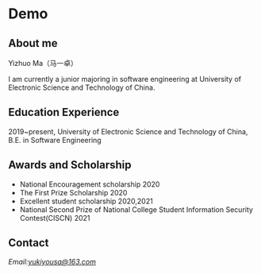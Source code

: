# Demo


## About me

Yizhuo Ma（马一卓）

I am currently a junior majoring in software engineering at University of Electronic Science and Technology of China.
## Education Experience

2019~present, University of Electronic Science and Technology of China, B.E. in Software Engineering

## Awards and Scholarship

- National Encouragement scholarship    2020
- The First Prize Scholarship    2020
- Excellent student scholarship	2020,2021
- National Second Prize of National College Student Information Security Contest(CISCN)    2021

## Contact

*Email:yukiyousa@163.com*
